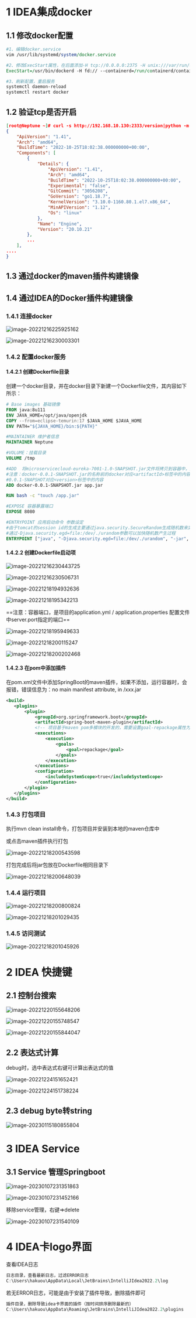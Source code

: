 # 1 IDEA集成docker

## 1.1 修改docker配置

```perl
#1、编辑docker.service
vim /usr/lib/systemd/system/docker.service

#2、修改ExecStart属性，在后面添加-H tcp://0.0.0.0:2375 -H unix:///var/run/docker.sock
ExecStart=/usr/bin/dockerd -H fd:// --containerd=/run/containerd/containerd.sock -H tcp://0.0.0.0:2333 -H unix:///var/run/docker.sock

#3、刷新配置，重启服务
systemctl daemon-reload
systemctl restart docker
```

## 1.2 **验证tcp是否开启**

```json
[root@Neptune ~]# curl -s http://192.168.10.130:2333/version|python -m json.tool
{
    "ApiVersion": "1.41",
    "Arch": "amd64",
    "BuildTime": "2022-10-25T18:02:38.000000000+00:00",
    "Components": [
        {
            "Details": {
                "ApiVersion": "1.41",
                "Arch": "amd64",
                "BuildTime": "2022-10-25T18:02:38.000000000+00:00",
                "Experimental": "false",
                "GitCommit": "3056208",
                "GoVersion": "go1.18.7",
                "KernelVersion": "3.10.0-1160.80.1.el7.x86_64",
                "MinAPIVersion": "1.12",
                "Os": "linux"
            },
            "Name": "Engine",
            "Version": "20.10.21"
        },
        ...
    ],
....
}
```

## 1.3 通过docker的maven插件构建镜像

## 1.4 通过IDEA的Docker插件构建镜像

### 1.4.1 连接docker

![image-20221216225925162](../images/image-20221216225925162.png)

![image-20221216230003301](../images/image-20221216230003301.png)

### 1.4.2 配置docker服务

#### 1.4.2.1 创建Dockerfile目录

创建一个docker目录，并在docker目录下新建一个Dockerfile文件，其内容如下所示：

```dockerfile
# Base images 基础镜像
FROM java:8u111
ENV JAVA_HOME=/opt/java/openjdk
COPY --from=eclipse-temurin:17 $JAVA_HOME $JAVA_HOME
ENV PATH="${JAVA_HOME}/bin:${PATH}"

#MAINTAINER 维护者信息
MAINTAINER Neptune

#VOLUME：挂载目录
VOLUME /tmp

#ADD  将microservicecloud-eureka-7001-1.0-SNAPSHOT.jar文件将拷贝到容器中，默认拷贝到根路径下
#注意：docker-0.0.1-SNAPSHOT.jar的名称前的docker对应<artifactId>标签中的内容，
#0.0.1-SNAPSHOT对应<version>标签中的内容
ADD docker-0.0.1-SNAPSHOT.jar app.jar

RUN bash -c "touch /app.jar"

#EXPOSE 容器暴露端口
EXPOSE 8080

#ENTRYPOINT 应用启动命令 参数设定
#由于tomcat的session id的生成主要通过java.security.SecureRandom生成随机数来实现，导致启动过程很慢
#通过-Djava.security.egd=file:/dev/./urandom参数可以加快随机数产生过程
ENTRYPOINT ["java", "-Djava.security.egd=file:/dev/./urandom", "-jar", "/app.jar"]
```

#### 1.4.2.2  **创建Dockerfile启动项**

![image-20221216230443725](../images/image-20221216230443725.png)

![image-20221216230506731](../images/image-20221216230506731.png)

![image-20221218194932636](../images/image-20221218194932636.png)

![image-20221218195342213](../images/image-20221218195342213.png)

==注意：容器端口，是项目的application.yml / application.properties 配置文件中server.port指定的端口==

![image-20221218195949633](../images/image-20221218195949633.png)

![image-20221218200115247](../images/image-20221218200115247.png)

![image-20221218200202468](../images/image-20221218200202468.png)

#### 1.4.2.3 在pom中添加插件

在pom.xml文件中添加SpringBoot的maven插件，如果不添加，运行容器时，会报错，错误信息为：no main manifest attribute, in /xxx.jar

```xml
<build>
   <plugins>
       <plugin>
           <groupId>org.springframework.boot</groupId>
           <artifactId>spring-boot-maven-plugin</artifactId>
           <!-- 项目基于maven pom多模块的开发的，需要设置goal-repackage属性为true，否则打包后文件依赖文件没有一起打包，然后镜像内没有可以运行的程序文件 -->
           <executions>
               <execution>
                   <goals>
                       <goal>repackage</goal>
                   </goals>
               </execution>
           </executions>
           <configuration>
               <includeSystemScope>true</includeSystemScope>
           </configuration>
       </plugin>
   </plugins>
</build>
```

### 1.4.3 打包项目

执行mvn clean install命令，打包项目并安装到本地的maven仓库中

或点击maven插件执行打包

![image-20221218200543598](../images/image-20221218200543598.png)

打包完成后将jar包放在Dockerfile相同目录下

![image-20221218200648039](../images/image-20221218200648039.png)

### 1.4.4  运行项目

![image-20221218200800824](../images/image-20221218200800824.png)

![image-20221218201029435](../images/image-20221218201029435.png)

### 1.4.5 访问测试

![image-20221218201045926](../images/image-20221218201045926.png)

# 2 IDEA 快捷键

## 2.1 控制台搜索

![image-20221220155648206](../images/image-20221220155648206.png)

![image-20221220155748547](../images/image-20221220155748547.png)

![image-20221220155844047](../images/image-20221220155844047.png)

## 2.2 表达式计算

debug时，选中表达式右键可计算出表达式的值

![image-20221224151652421](../images/image-20221224151652421.png)

![image-20221224151738224](../images/image-20221224151738224.png)

## 2.3 debug byte转string

![image-20230115180855804](../images/image-20230115180855804.png)

# 3 IDEA Service

## 3.1 Service 管理Springboot

![image-20230107231351863](../images/image-20230107231351863.png)

![image-20230107231452166](../images/image-20230107231452166.png)

移除service管理，右键=>delete

![image-20230107231540109](../images/image-20230107231540109.png)

# 4 IDEA卡logo界面

查看IDEA日志

```powershell
日志目录，查看最新日志，过滤ERROR日志
C:\Users\hakuou\AppData\Local\JetBrains\IntelliJIdea2022.2\log
```

若无ERROR日志，可能是由于安装了插件导致，删除插件即可

```powershell
插件目录，删除导致idea卡界面的插件（按时间排序删除最新的）
C:\Users\hakuou\AppData\Roaming\JetBrains\IntelliJIdea2022.2\plugins
```

